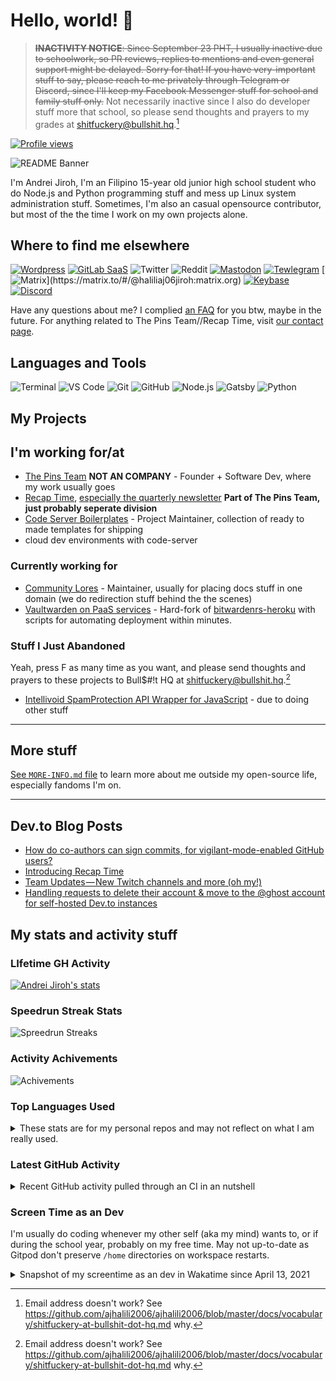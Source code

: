 # Hello, world! 👋

> ~~**INACTIVITY NOTICE**: Since September 23 PHT, I usually inactive due to schoolwork, so PR reviews, replies to mentions and even general support might be delayed. Sorry for that! If you have very-important stuff to say, please reach to me privately through Telegram or Discord, since I'll keep my Facebook Messenger stuff for school and family stuff only.~~ Not necessarily inactive since I also do developer stuff more that school, so please send thoughts and prayers to my grades at <shitfuckery@bullshit.hq>.[^1]

[![Profile views](https://gpvc.arturio.dev/AJHalili2006)](https://github.com/ajhalili2006)

![README Banner](https://raw.githubusercontent.com/ajhalili2006/ajhalili2006/master/header.png)

I'm Andrei Jiroh, I'm an Filipino 15-year old junior high school student who do Node.js and Python programming stuff and mess up Linux system
administration stuff. Sometimes, I'm also an casual opensource contributor, but most of the the time I work on my own projects alone.

## Where to find me elsewhere

[![Wordpress](https://img.shields.io/badge/Blog%20/%20Website-grey?&style=for-the-badge&logo=wordpress&logoColor=white)](https://ajhalili2006.wordpress.com)
[![GitLab SaaS](https://img.shields.io/badge/GitLab-6E49CB?&style=for-the-badge&logo=gitlab&logoColor=white)](https://gitlab.com/ajhalili2006)
![Twitter](https://img.shields.io/twitter/follow/Kuys_Potpot?color=blue&label=Twitter&logo=twitter&style=for-the-badge)
![Reddit](https://img.shields.io/reddit/user-karma/combined/andreihalili?label=Reddit&logo=reddit&style=for-the-badge)
[![Mastodon](https://img.shields.io/mastodon/follow/000164296?color=blue&domain=https%3A%2F%2Fmastodon.online&label=Mastodon&logo=mastodon&style=for-the-badge)](https://mastodon.online/@Kuys_Potpot)
[![Tewlegram](https://img.shields.io/badge/Telegram-grey?&style=for-the-badge&logo=telegram&logoColor=white)](https://telegram.dog/ajhalili2006)
[![Matrix](https://img.shields.io/badge/Matrix%20(Homeserver:%20matrix.org)-black?&style=for-the-badge&logo=matrix&logoColor=white)](https://matrix.to/#/@haliliaj06jiroh:matrix.org)
[![Keybase](https://img.shields.io/badge/Keybase-grey?&style=for-the-badge&logo=keybase&logoColor=white)](https://keybase.io/ajhalilidev06)
[![Discord](https://img.shields.io/badge/Discord-5539cc?&style=for-the-badge&logo=discord&logoColor=white)](https://discord.gg/kf5nz4X)

Have any questions about me? I complied [an FAQ](https://github.com/ajhalili2006/ajhalili206/blob/master/docs/about-me/faq.md) for you btw, maybe in the future. For anything related to The Pins Team//Recap Time, visit [our contact page](https://madebythepinshub.gitlab.io/contact).

## Languages and Tools

![Terminal](https://img.shields.io/badge/Terminal-4D4D4D?&style=for-the-badge&logo=windowsterminal)
![VS Code](https://img.shields.io/badge/Visual_Studio_Code-007ACC?&style=for-the-badge&logo=visualstudiocode)
![Git](https://img.shields.io/badge/Git-F05032?&style=for-the-badge&logoColor=white&logo=git)
![GitHub](https://img.shields.io/badge/GitHub-181717?&style=for-the-badge&logo=github)
![Node.js](https://img.shields.io/badge/Node.js-339933?&style=for-the-badge&logo=node.js&logoColor=white)
![Gatsby](https://img.shields.io/badge/Gatsby-663399?&style=for-the-badge&logo=gatsby)
![Python](https://img.shields.io/badge/Python-3776AB?&style=for-the-badge&logoColor=white&logo=python)

## My Projects

## I'm working for/at

* [The Pins Team](https://madebythepins.tk) **NOT AN COMPANY** - Founder + Software Dev, where my work usually goes
* [Recap Time](https://github.com/RecapTime), [especially the quarterly newsletter](https://gitlab.com/MadeByThePinsHub/RecapTime/newsletter) **Part of The Pins Team,
just probably seperate division**
* [Code Server Boilerplates](https://github.com/code-server-boilerplates) - Project Maintainer, collection of ready to made templates for shipping
* cloud dev environments with code-server

### Currently working for

* [Community Lores](https://community-lores.gq) - Maintainer, usually for placing docs stuff in one domain (we do redirection stuff behind the the scenes)
* [Vaultwarden on PaaS services](https://github.com/AndreiJirohHaliliDev2006/vaultwarden-on-divio) - Hard-fork of [bitwardenrs-heroku](https://github.com/std2main/bitwardenrs_heroku) with scripts for automating deployment within minutes.

### Stuff I Just Abandoned

Yeah, press F as many time as you want, and please send thoughts and prayers to these projects to Bull$#!t HQ at <shitfuckery@bullshit.hq>.[^1]

* [Intellivoid SpamProtection API Wrapper for JavaScript](https://github.com/MadeByThePinsHub/Intellivoid-SPB-JS-Wrapper) - due to doing other stuff

---

## More stuff

[See `MORE-INFO.md` file](https://github.com/ajhalili2006/ajhalili206/blob/master/MORE-INFO.md) to learn more
about me outside my open-source life, especially fandoms I'm on.

---

## Dev.to Blog Posts
<!-- BLOG-POST-LIST:START -->
- [How do co-authors can sign commits, for vigilant-mode-enabled GitHub users?](https://dev.to/thepinsteam/how-do-co-authors-can-sign-commits-for-vigilant-mode-enabled-github-users-52h2)
- [Introducing Recap Time](https://dev.to/recaptime/introducing-recap-time-4acb)
- [Team Updates — New Twitch channels and more &lpar;oh my!&rpar;](https://dev.to/thepinsteam/team-updates-new-twitch-channels-and-more-oh-my-bc6)
- [Handling requests to delete their account &amp; move to the @ghost account for self-hosted Dev.to instances](https://dev.to/thepinsteam/handling-requests-to-delete-their-account-move-to-the-ghost-account-for-self-hosted-dev-to-instances-5hd9)
<!-- BLOG-POST-LIST:END -->

## My stats and activity stuff

### LIfetime GH Activity

[![Andrei Jiroh's stats](https://gh-readme-stats-thepinsteam.vercel.app/api?username=ajhalili2006&count_private=true&include_all_commits=true)](https://github.com/anuraghazra/github-readme-stats)

### Speedrun Streak Stats

![Spreedrun Streaks](https://github-readme-streak-stats.herokuapp.com/?user=ajhalili2006&theme=dark)

### Activity Achivements

![Achivements](https://github-profile-trophy.vercel.app/?username=ajhalili2006)

### Top Languages Used

<details>

<summary>These stats are for my personal repos and may not reflect on what I am really used.</summary>

[![Top Langs](https://gh-readme-stats-thepinsteam.vercel.app/api/top-langs/?username=ajhalili2006&layout=compact)](https://github.com/anuraghazra/github-readme-stats)

</details>

### Latest GitHub Activity

<details>

<summary>Recent GitHub activity pulled through an CI in an nutshell</summary>

<!--START_SECTION:activity-->
1. ❗️ Opened issue [#1](https://github.com/coffee-cup/gradient-avatars/issues/1) in [coffee-cup/gradient-avatars](https://github.com/coffee-cup/gradient-avatars)
2. 🗣 Commented on [#552](https://github.com/gitpod-io/workspace-images/issues/552) in [gitpod-io/workspace-images](https://github.com/gitpod-io/workspace-images)
3. 🗣 Commented on [#552](https://github.com/gitpod-io/workspace-images/issues/552) in [gitpod-io/workspace-images](https://github.com/gitpod-io/workspace-images)
4. 🗣 Commented on [#866](https://github.com/megalinter/megalinter/issues/866) in [megalinter/megalinter](https://github.com/megalinter/megalinter)
5. 🗣 Commented on [#5451](https://github.com/gitpod-io/gitpod/issues/5451) in [gitpod-io/gitpod](https://github.com/gitpod-io/gitpod)
<!--END_SECTION:activity-->

</details>

### Screen Time as an Dev

I'm usually do coding whenever my other self (aka my mind) wants to, or if during the school year, probably on my free time. May not up-to-date as
Gitpod don't preserve `/home` directories on workspace restarts.

<details>

<summary>Snapshot of my screentime as an dev in Wakatime since April 13, 2021</summary>

[![Wakatime Stuff](https://gh-readme-stats-thepinsteam.vercel.app/api/wakatime?username=ajhalili2006)](https://wakatime.com/ajhalili2006)

</details>


[^1]: Email address doesn't work? See <https://github.com/ajhalili2006/ajhalili2006/blob/master/docs/vocabulary/shitfuckery-at-bullshit-dot-hq.md> why.
